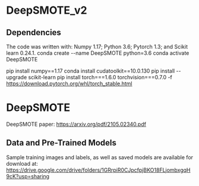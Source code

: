 # DeepSMOTE_v2
## Dependencies
The code was written with: Numpy 1.17; Python 3.6; Pytorch 1.3; and Scikit learn 0.24.1. 
conda create --name DeepSMOTE python=3.6
conda activate DeepSMOTE

pip install numpy==1.17
conda install cudatoolkit==10.0.130
pip install --upgrade scikit-learn
pip install torch===1.6.0 torchvision===0.7.0 -f https://download.pytorch.org/whl/torch_stable.html

# DeepSMOTE
DeepSMOTE paper: https://arxiv.org/pdf/2105.02340.pdf

## Data and Pre-Trained Models
Sample training images and labels, as well as saved models are available for download at:
https://drive.google.com/drive/folders/1GRrpiR0CJpcfpjBKO18FLjombxgqH9cK?usp=sharing





